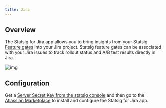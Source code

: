 ```yaml
---
title: Jira
---
```


## Overview
The Statsig for Jira app allows you to bring insights from your Statsig [Feature gates](/feature-gates) into your Jira project. Statsig feature gates can be associated with your Jira issues to track rollout status and A/B test results directly in Jira.

![img](https://user-images.githubusercontent.com/75151332/130303182-c450027d-1a5d-4691-83bc-d3df59dbabb4.gif)

## Configuration
Get a [Server Secret Key from the statsig console](https://console.statsig.com/api_keys) and then go to the [Atlassian Marketplace](https://marketplace.atlassian.com/apps/1225708/statsig-for-jira?hosting=cloud&tab=overview) to install and configure the Statsig for Jira app.
